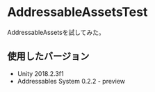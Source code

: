 # AddressableAssetsTest
AddressableAssetsを試してみた。

## 使用したバージョン
* Unity 2018.2.3f1
* Addressables System 0.2.2 - preview
